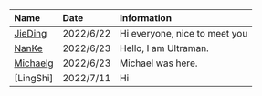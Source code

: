 | Name         | Date      |  Information                  |
|:-------------|:----------|:------------------------------|
| [JieDing]    | 2022/6/22 | Hi everyone, nice to meet you |
| [NanKe]      | 2022/6/23 | Hello, I am Ultraman.         |
| [Michaelg]   | 2022/6/23 | Michael was here.             |
| [LingShi]	   | 2022/7/11 | Hi							   |
[jieding]: https://github.com/JieDing/
[NanKe]: https://github.com/VedaGao/
[Michaelg]: https://github.com/michaelg22/
